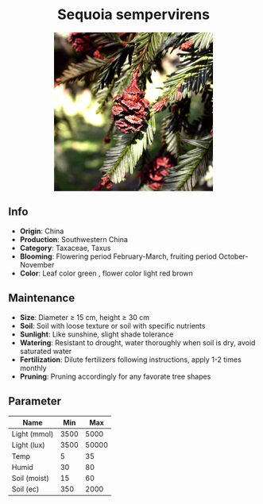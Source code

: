 <h1 align='center'>Sequoia sempervirens</h1>
<p align="center">
    <img 
        align='center'
        width='320'
        src="../images/sequoia sempervirens.png" 
        alt='Sequoia sempervirens' />
</p>

## Info

 - **Origin**: China
 - **Production**: Southwestern China
 - **Category**: Taxaceae, Taxus
 - **Blooming**: Flowering period February-March, fruiting period October-November
 - **Color**: Leaf color green , flower color light red brown

## Maintenance

 - **Size**: Diameter ≥ 15 cm, height ≥ 30 cm
 - **Soil**: Soil with loose texture or soil with specific nutrients
 - **Sunlight**: Like sunshine, slight shade tolerance
 - **Watering**: Resistant to drought, water thoroughly when soil is dry, avoid saturated water
 - **Fertilization**: Dilute fertilizers following instructions, apply 1-2 times monthly
 - **Pruning**: Pruning accordingly for any favorate tree shapes

## Parameter

| Name         | Min  | Max   |
|--------------|------|-------|
| Light (mmol) | 3500 | 5000  |
| Light (lux)  | 3500 | 50000 |
| Temp         | 5    | 35    |
| Humid        | 30   | 80    |
| Soil (moist) | 15   | 60    |
| Soil (ec)    | 350  | 2000  |